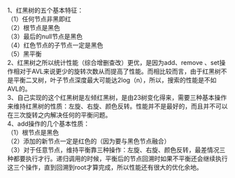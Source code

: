 ﻿1、红黑树的五个基本特征：      
（1）任何节点非黑即红      
（2）根节点是黑色      
（3）最后的null节点是黑色     
（4）红色节点的子节点一定是黑色      
（5）黑平衡      
2、红黑树之所以统计性能（综合增删查改）更优，是因为add、remove
、set操作相对于AVL来说更少的旋转次数从而提高了性能。而相比较而言，由于红黑树不是平衡二叉树，叶子节点深度最大可能达2log（n），所以，搜索的性能是不如AVL的。          
3、自己实现的这个红黑树是左倾红黑树，是由23树变化得来，需要三种基本操作来维持红黑树的性质：左旋、右旋、颜色反转。性能并不是最好的，而且并不可以在三次旋转之内解决任何的平衡问题。     
4、add操作的几个基本性质：         
（1）根节点是黑色       
（2）添加的新节点一定是红色的（因为要与黑色节点融合）     
（3）对于任意节点，维持平衡靠三种操作：左旋、右旋、颜色反转，最差情况三种都要执行才行。递归调用的时候，平衡后的节点回溯时如果不平衡还会继续执行这三个操作，直到回溯到root才算完成，所以性能还有很大的优化余地。
